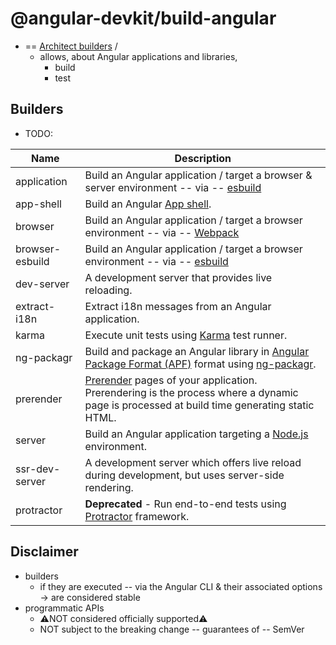 # @angular-devkit/build-angular

* == [Architect builders](/packages/angular_devkit/architect/README.md) /
  * allows, about Angular applications and libraries,
    * build
    * test

## Builders

* TODO:

| Name            | Description                                                                                                                                                                                          |
| --------------- |------------------------------------------------------------------------------------------------------------------------------------------------------------------------------------------------------|
| application     | Build an Angular application / target a browser & server environment -- via -- [esbuild](https://esbuild.github.io)                                                                                  |
| app-shell       | Build an Angular [App shell](https://angular.dev/ecosystem/service-workers/app-shell).                                                                                                               |
| browser         | Build an Angular application / target a browser environment -- via -- [Webpack](https://webpack.js.org)                                                                                              |
| browser-esbuild | Build an Angular application / target a browser environment -- via -- [esbuild](https://esbuild.github.io)                                                                                           |
| dev-server      | A development server that provides live reloading.                                                                                                                                                   |
| extract-i18n    | Extract i18n messages from an Angular application.                                                                                                                                                   |
| karma           | Execute unit tests using [Karma](https://github.com/karma-runner/karma) test runner.                                                                                                                 |
| ng-packagr      | Build and package an Angular library in [Angular Package Format (APF)](https://angular.dev/tools/libraries/angular-package-format) format using [ng-packagr](https://github.com/ng-packagr/ng-packagr). |
| prerender       | [Prerender](https://angular.dev/guide/prerendering) pages of your application. Prerendering is the process where a dynamic page is processed at build time generating static HTML.                   |
| server          | Build an Angular application targeting a [Node.js](https://nodejs.org) environment.                                                                                                                  |
| ssr-dev-server  | A development server which offers live reload during development, but uses server-side rendering.                                                                                                    |
| protractor      | **Deprecated** - Run end-to-end tests using [Protractor](https://www.protractortest.org/) framework.                                                                                                 |

## Disclaimer

* builders
  * if they are executed -- via the Angular CLI & their associated options -> are considered stable
* programmatic APIs
  * ⚠️NOT considered officially supported⚠️
  * NOT subject to the breaking change -- guarantees of -- SemVer
